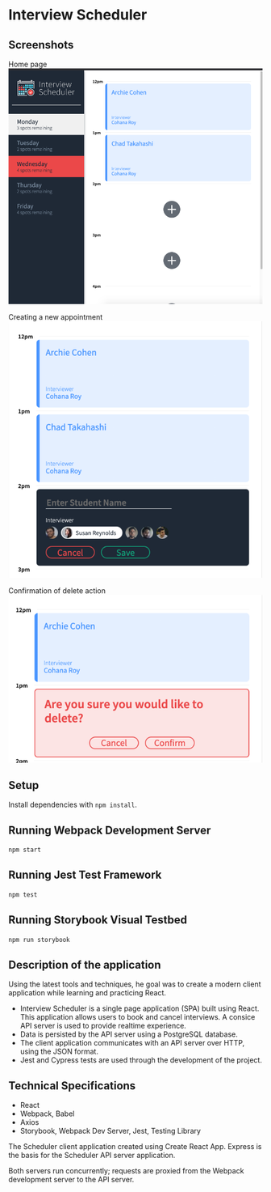 # Interview Scheduler

## Screenshots

Home page
!["Screenshot Description"](https://github.com/eascan/scheduler/blob/master/docs/Home-page.png?raw=true)

Creating a new appointment
!["Screenshot Description"](https://github.com/eascan/scheduler/blob/master/docs/Create-new-app.png?raw=true)

Confirmation of delete action
!["Screenshot Description"](https://github.com/eascan/scheduler/blob/master/docs/Delete-confirmation.png?raw=true)

## Setup

Install dependencies with `npm install`.

## Running Webpack Development Server

```sh
npm start
```

## Running Jest Test Framework

```sh
npm test
```

## Running Storybook Visual Testbed

```sh
npm run storybook
```

## Description of the application

Using the latest tools and techniques, he goal was to create a modern client application while learning and practicing React.

- Interview Scheduler is a single page application (SPA) built using React. This application allows users to book and cancel interviews. A consice API server is used to provide realtime experience.
- Data is persisted by the API server using a PostgreSQL database.
- The client application communicates with an API server over HTTP, using the JSON format.
- Jest and Cypress tests are used through the development of the project.

## Technical Specifications

- React
- Webpack, Babel
- Axios
- Storybook, Webpack Dev Server, Jest, Testing Library

The Scheduler client application created using Create React App. Express is the basis for the Scheduler API server application.

Both servers run concurrently; requests are proxied from the Webpack development server to the API server.
